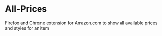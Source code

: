 # All-Prices
Firefox and Chrome extension for Amazon.com to show all available prices and styles for an item
